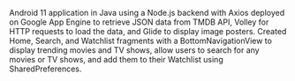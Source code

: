 Android 11 application in Java using a Node.js backend with Axios deployed on Google App Engine to retrieve JSON data from TMDB API, Volley for HTTP requests to load the data, and Glide to display image posters. Created Home, Search, and Watchlist fragments with a BottomNavigationView to display trending movies and TV shows, allow users to search for any movies or TV shows, and add them to their Watchlist using SharedPreferences.
